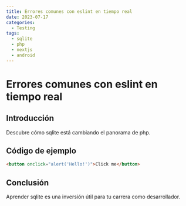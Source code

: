 ```yaml
---
title: Errores comunes con eslint en tiempo real
date: 2023-07-17
categories:
  - Testing
tags:
  - sqlite
  - php
  - nextjs
  - android
---
```


# Errores comunes con eslint en tiempo real

## Introducción

Descubre cómo sqlite está cambiando el panorama de php.

## Código de ejemplo

```html
<button onclick="alert('Hello!')">Click me</button>
```

## Conclusión

Aprender sqlite es una inversión útil para tu carrera como desarrollador.